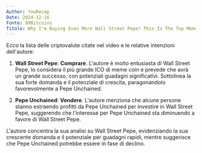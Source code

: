 ```yaml
---
Author: YouRecap
Date: 2024-12-16
Fonte: 99Bitcoins
Titolo: Why I'm Buying Even More Wall Street Pepe! This Is The Top Meme Coin ICO Of The Year!
---
```


Ecco la lista delle criptovalute citate nel video e le relative intenzioni dell'autore:

1. **Wall Street Pepe**: **Comprare**. L'autore è molto entusiasta di Wall Street Pepe, lo considera il più grande ICO di meme coin e prevede che avrà un grande successo, con potenziali guadagni significativi. Sottolinea la sua forte domanda e il potenziale di crescita, paragonandolo favorevolmente a Pepe Unchained.

2. **Pepe Unchained**: **Vendere**. L'autore menziona che alcune persone stanno estraendo profitti da Pepe Unchained per investire in Wall Street Pepe, suggerendo che l'interesse per Pepe Unchained sta diminuendo a favore di Wall Street Pepe.

L'autore concentra la sua analisi su Wall Street Pepe, evidenziando la sua crescente domanda e il potenziale per guadagni rapidi, mentre suggerisce che Pepe Unchained potrebbe essere in fase di declino.
